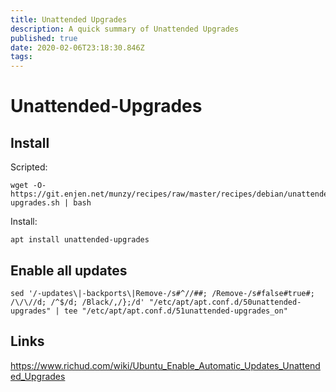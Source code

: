 ```yaml
---
title: Unattended Upgrades
description: A quick summary of Unattended Upgrades
published: true
date: 2020-02-06T23:18:30.846Z
tags: 
---
```


# Unattended-Upgrades

## Install 
Scripted:
```
wget -O- https://git.enjen.net/munzy/recipes/raw/master/recipes/debian/unattended-upgrades.sh | bash
```

Install:
```
apt install unattended-upgrades
```

## Enable all updates

```
sed '/-updates\|-backports\|Remove-/s#^//##; /Remove-/s#false#true#; /\/\//d; /^$/d; /Black/,/};/d' "/etc/apt/apt.conf.d/50unattended-upgrades" | tee "/etc/apt/apt.conf.d/51unattended-upgrades_on"
```

## Links

https://www.richud.com/wiki/Ubuntu_Enable_Automatic_Updates_Unattended_Upgrades
